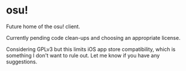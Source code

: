 # osu!
Future home of the osu! client.

Currently pending code clean-ups and choosing an appropriate license.

Considering GPLv3 but this limits iOS app store compatibility, which is something I don't want to rule out. Let me know if you have any suggestions.
